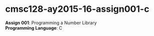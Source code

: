 # cmsc128-ay2015-16-assign001-c
<b>Assign 001</b>: Programming a Number Library<br/>
<b>Programming Language</b>: C</br>
